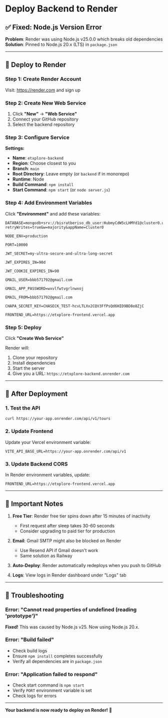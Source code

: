 # Deploy Backend to Render

## ✅ Fixed: Node.js Version Error

**Problem**: Render was using Node.js v25.0.0 which breaks old dependencies  
**Solution**: Pinned to Node.js 20.x (LTS) in `package.json`

---

## 🚀 Deploy to Render

### Step 1: Create Render Account
Visit: https://render.com and sign up

### Step 2: Create New Web Service
1. Click **"New"** → **"Web Service"**
2. Connect your GitHub repository
3. Select the backend repository

### Step 3: Configure Service

**Settings:**
- **Name**: `etxplore-backend`
- **Region**: Choose closest to you
- **Branch**: `main`
- **Root Directory**: Leave empty (or `backend` if in monorepo)
- **Runtime**: Node
- **Build Command**: `npm install`
- **Start Command**: `npm start` (or `node server.js`)

### Step 4: Add Environment Variables

Click **"Environment"** and add these variables:

```
DATABASE=mongodb+srv://bisratberiso_db_user:HubmyCdW5cLHMYd1@cluster0.uozmj4f.mongodb.net/etxplore?retryWrites=true&w=majority&appName=Cluster0

NODE_ENV=production

PORT=10000

JWT_SECRET=my-ultra-secure-and-ultra-long-secret

JWT_EXPIRES_IN=90d

JWT_COOKIE_EXPIRES_IN=90

GMAIL_USER=bbb571792@gmail.com

GMAIL_APP_PASSWORD=wxvlfwtvgrlnwxoj

EMAIL_FROM=bbb571792@gmail.com

CHAPA_SECRET_KEY=CHASECK_TEST-hcvLTLXx2CQV3FfPsQd6HID9BD8o8ZjC

FRONTEND_URL=https://etxplore-frontend.vercel.app
```

### Step 5: Deploy

Click **"Create Web Service"**

Render will:
1. Clone your repository
2. Install dependencies
3. Start the server
4. Give you a URL: `https://etxplore-backend.onrender.com`

---

## 🔧 After Deployment

### 1. Test the API
```bash
curl https://your-app.onrender.com/api/v1/tours
```

### 2. Update Frontend
Update your Vercel environment variable:
```
VITE_API_BASE_URL=https://your-app.onrender.com/api/v1
```

### 3. Update Backend CORS
In Render environment variables, update:
```
FRONTEND_URL=https://etxplore-frontend.vercel.app
```

---

## 📝 Important Notes

1. **Free Tier**: Render free tier spins down after 15 minutes of inactivity
   - First request after sleep takes 30-60 seconds
   - Consider upgrading to paid tier for production

2. **Email**: Gmail SMTP might also be blocked on Render
   - Use Resend API if Gmail doesn't work
   - Same solution as Railway

3. **Auto-Deploy**: Render automatically redeploys when you push to GitHub

4. **Logs**: View logs in Render dashboard under "Logs" tab

---

## 🐛 Troubleshooting

### Error: "Cannot read properties of undefined (reading 'prototype')"
**Fixed!** This was caused by Node.js v25. Now using Node.js 20.x.

### Error: "Build failed"
- Check build logs
- Ensure `npm install` completes successfully
- Verify all dependencies are in `package.json`

### Error: "Application failed to respond"
- Check start command is `npm start`
- Verify `PORT` environment variable is set
- Check logs for errors

---

**Your backend is now ready to deploy on Render!** 🎉

